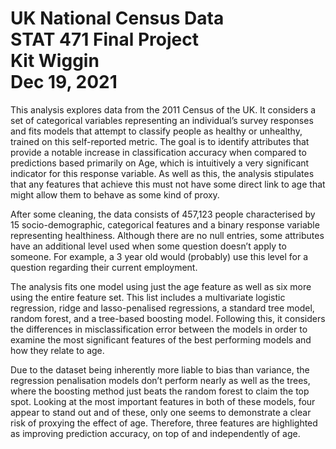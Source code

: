 # UK National Census Data<br/>STAT  471 Final Project<br/>Kit Wiggin<br/>Dec 19, 2021

This analysis explores data from the 2011 Census of the UK. It considers a set of categorical variables representing an individual’s survey responses and fits models that attempt to classify people as healthy or unhealthy, trained on this self-reported metric. The goal is to identify attributes that provide a notable increase in classification accuracy when compared to predictions based primarily on Age, which is intuitively a very significant indicator for this response variable. As well as this, the analysis stipulates that any features that achieve this must not have some direct link to age that might allow them to behave as some kind of proxy.

After some cleaning, the data consists of 457,123 people characterised by 15 socio-demographic, categorical features and a binary response variable representing healthiness. Although there are no null entries, some attributes have an additional level used when some question doesn’t apply to someone. For example, a 3 year old would (probably) use this level for a question regarding their current employment.

The analysis fits one model using just the age feature as well as six more using the entire feature set. This list includes a multivariate logistic regression, ridge and lasso-penalised regressions, a standard tree model, random forest, and a tree-based boosting model. Following this, it considers the differences in misclassification error between the models in order to examine the most significant features of the best performing models and how they relate to age.

Due to the dataset being inherently more liable to bias than variance, the regression penalisation models don’t perform nearly as well as the trees, where the boosting method just beats the random forest to claim the top spot. Looking at the most important features in both of these models, four appear to stand out and of these, only one seems to demonstrate a clear risk of proxying the effect of age. Therefore, three features are highlighted as improving prediction accuracy, on top of and independently of age.

